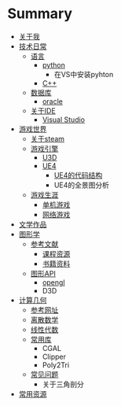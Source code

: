 # Summary

* [关于我](README.md)
* [技术日常](chapter1.md)
  * [语言](chapter1/yu-yan.md)
    * [python](chapter1/yu-yan/python.md)
      * 在VS中安装pyhton
    * [C++](chapter1/yu-yan/c++.md)
  * [数据库](chapter1/shu-ju-ku.md)
    * [oracle](chapter1/shu-ju-ku/oracle.md)
  * [关于IDE](chapter1/guan-yu-ide.md)
    * [Visual Studio](chapter1/guan-yu-ide/visual-studio.md)
* [游戏世界](you-xi-shi-jie.md)
  * [关于steam](guan-yu-steam.md)
  * [游戏引擎](you-xi-yin-qing.md)
    * [U3D](you-xi-yin-qing/u3d.md)
    * [UE4](you-xi-yin-qing/ue4.md)
      * [UE4的代码结构](you-xi-yin-qing/ue4/ue4de-dai-ma-jie-gou.md)
      * UE4的全景图分析
  * [游戏生涯](you-xi-sheng-ya.md)
    * [单机游戏](you-xi-sheng-ya/dan-ji-you-xi.md)
    * [网络游戏](you-xi-sheng-ya/wang-luo-you-xi.md)
* [文学作品](wen-xue-zuo-pin.md)
* [图形学](tu-xing-xue.md)
  * [参考文献](tu-xing-xue/can-kao-wen-xian.md)
    * [课程资源](tu-xing-xue/can-kao-wen-xian/ke-cheng.md)
    * [书籍资料](tu-xing-xue/can-kao-wen-xian/shu-ji-zi-liao.md)
  * [图形API](tu-xing-xue/tu-xing-api.md)
    * [opengl](tu-xing-xue/tu-xing-api/opengl.md)
    * D3D
* [计算几何](ji-suan-ji-he.md)
  * [参考网址](ji-suan-ji-he/can-kao-wang-zhi.md)
  * [离散数学](ji-suan-ji-he/li-san-shu-xue.md)
  * [线性代数](ji-suan-ji-he/xian-xing-dai-shu.md)
  * [常用库](ji-suan-ji-he/chang-yong-ku.md)
    * CGAL
    * Clipper
    * Poly2Tri
  * [常见问题](ji-suan-ji-he/chang-jian-wen-ti.md)
    * 关于三角剖分
* [常用资源](chang-yong-zi-yuan.md)

